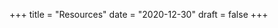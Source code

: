 +++
title = "Resources"
date = "2020-12-30"
draft = false
+++

<!-- Your detailed content goes here -->
